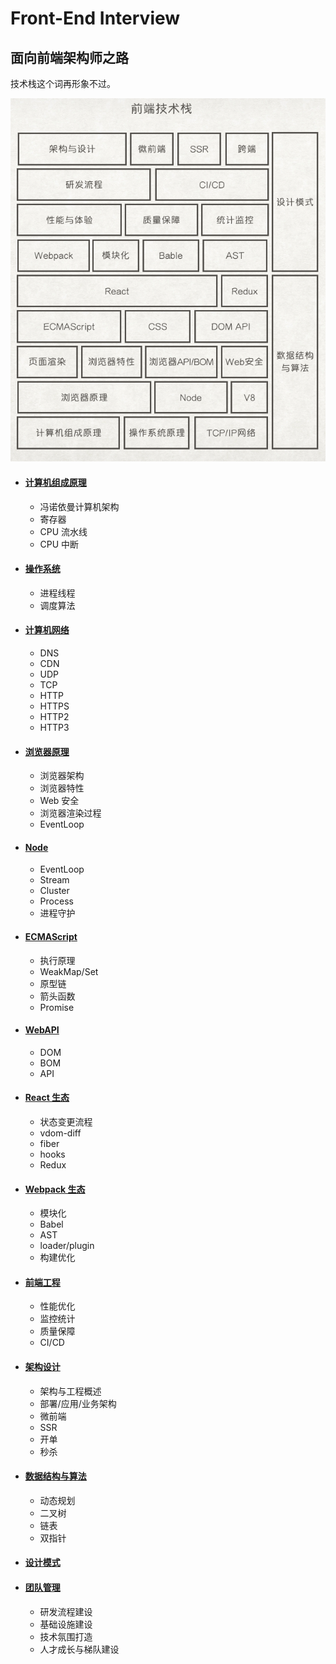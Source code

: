 # Front-End Interview

## 面向前端架构师之路

技术栈这个词再形象不过。

![技术栈](stack.png)

- #### [计算机组成原理](./计算机组成原理)
  - 冯诺依曼计算机架构
  - 寄存器
  - CPU 流水线
  - CPU 中断
- #### [操作系统](./操作系统)
  - 进程线程
  - 调度算法
- #### [计算机网络](./计算机网络)
  - DNS
  - CDN
  - UDP
  - TCP
  - HTTP
  - HTTPS
  - HTTP2
  - HTTP3
- #### [浏览器原理](./浏览器原理)
  - 浏览器架构
  - 浏览器特性
  - Web 安全
  - 浏览器渲染过程
  - EventLoop
- #### [Node](./Node)
  - EventLoop
  - Stream
  - Cluster
  - Process
  - 进程守护
- #### [ECMAScript](./ECMAScript)
  - 执行原理
  - WeakMap/Set
  - 原型链
  - 箭头函数
  - Promise
- #### [WebAPI](./WebAPI)
  - DOM
  - BOM
  - API
- #### [React 生态](./React生态)
  - 状态变更流程
  - vdom-diff
  - fiber
  - hooks
  - Redux
- #### [Webpack 生态](./Webpack生态)
  - 模块化
  - Babel
  - AST
  - loader/plugin
  - 构建优化
- #### [前端工程](./前端工程)
  - 性能优化
  - 监控统计
  - 质量保障
  - CI/CD
- #### [架构设计](./架构设计)
  - 架构与工程概述
  - 部署/应用/业务架构
  - 微前端
  - SSR
  - 开单
  - 秒杀
- #### [数据结构与算法](./数据结构与算法)
  - 动态规划
  - 二叉树
  - 链表
  - 双指针
- #### [设计模式](./设计模式)
- #### [团队管理](./团队管理)
  - 研发流程建设
  - 基础设施建设
  - 技术氛围打造
  - 人才成长与梯队建设
